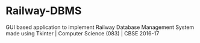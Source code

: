 # Railway-DBMS
GUI based application to implement Railway Database Management System made using Tkinter | Computer Science (083) | CBSE 2016-17
